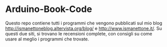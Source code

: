 Arduino-Book-Code
=================

Questo repo contiene tutti i programmi che vengono pubblicati sul mio blog http://ismanettoneblog.altervista.org/blog/ e 
http://www.ismanettone.it/. Su questi due siti, si trovano le recensioni complete, con consigli su come usare al
meglio i programmi che trovate.
